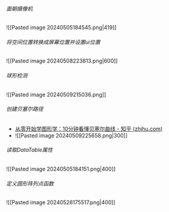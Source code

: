###### 面朝摄像机 
![[Pasted image 20240505184545.png|419]]
###### 将空间位置转换成屏幕位置并设置ui位置
![[Pasted image 20240508223813.png|600]]
###### 球形检测
![[Pasted image 20240509215036.png]]
###### 创建贝塞尔路径
- [从零开始学图形学：10分钟看懂贝塞尔曲线 - 知乎 (zhihu.com)](https://zhuanlan.zhihu.com/p/344934774)
- ![[Pasted image 20240509225658.png|300]]
###### 读取DataTable属性
![[Pasted image 20240505184151.png|400]]
###### 定义圆形阵列点函数
![[Pasted image 20240526175517.png|400]]

######

